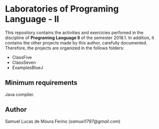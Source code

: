 # Laboratories of Programing Language - II

This repository contains the activities and exercicies perfomed in the discipline of **Programing Language II** 
of the semester 2018.1. In addition, it contains the other projects made by this author,
carefully documented. Therefore, the projects are organized in the follows folders:

- ClassFive
- ClassSeven
- ExamplesBlueJ

## Minimum requirements

Java compiler.

## Author

Samuel Lucas de Moura Ferino (_samuel1797@gmail.com_)

